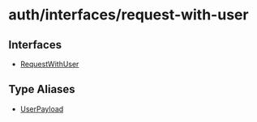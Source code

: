 # auth/interfaces/request-with-user

## Interfaces

- [RequestWithUser](interfaces/RequestWithUser.md)

## Type Aliases

- [UserPayload](type-aliases/UserPayload.md)
